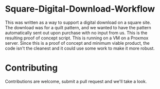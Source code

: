 # Square-Digital-Download-Workflow
This was written as a way to support a digital download on a square site. The download was for a quilt pattern, and we wanted to have the pattern automatically sent out upon purchase with no input from us. This is the resulting proof of concept script. This is running on a VM on a Proxmox server. Since this is a proof of concept and minimum viable product, the code isn't the cleanest and it could use some work to make it more robust.

# Contributing
Contributions are welcome, submit a pull request and we'll take a look.
